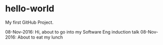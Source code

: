 # hello-world
My first GitHub Project.

08-Nov-2016: Hi, about to go into my Software Eng induction talk
08-Nov-2016: About to eat my lunch

